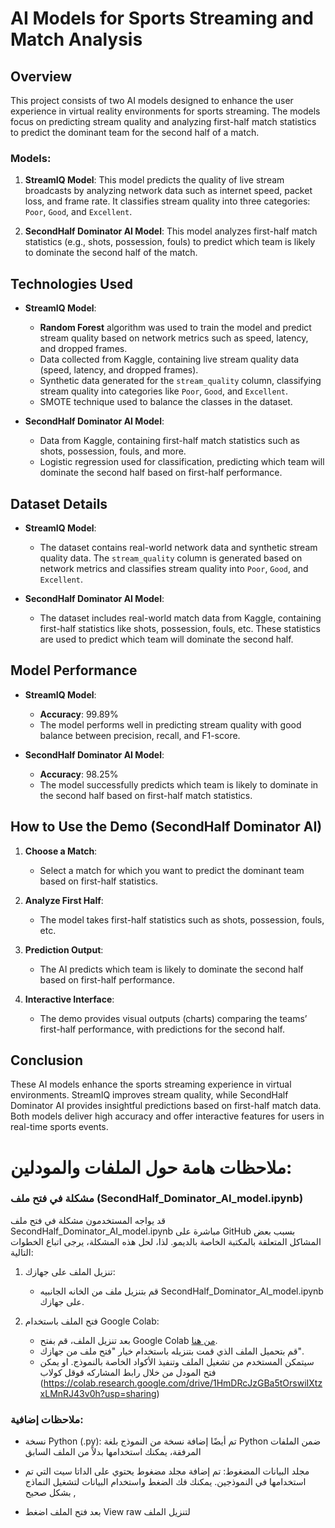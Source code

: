 # AI Models for Sports Streaming and Match Analysis

## Overview

This project consists of two AI models designed to enhance the user experience in virtual reality environments for sports streaming. The models focus on predicting stream quality and analyzing first-half match statistics to predict the dominant team for the second half of a match.

### Models:

1. **StreamIQ Model**: This model predicts the quality of live stream broadcasts by analyzing network data such as internet speed, packet loss, and frame rate. It classifies stream quality into three categories: `Poor`, `Good`, and `Excellent`.
   
2. **SecondHalf Dominator AI Model**: This model analyzes first-half match statistics (e.g., shots, possession, fouls) to predict which team is likely to dominate the second half of the match.

## Technologies Used

- **StreamIQ Model**:
    - **Random Forest** algorithm was used to train the model and predict stream quality based on network metrics such as speed, latency, and dropped frames.
    - Data collected from Kaggle, containing live stream quality data (speed, latency, and dropped frames).
    - Synthetic data generated for the `stream_quality` column, classifying stream quality into categories like `Poor`, `Good`, and `Excellent`.
    - SMOTE technique used to balance the classes in the dataset.
  
- **SecondHalf Dominator AI Model**:
    - Data from Kaggle, containing first-half match statistics such as shots, possession, fouls, and more.
    - Logistic regression used for classification, predicting which team will dominate the second half based on first-half performance.

## Dataset Details

- **StreamIQ Model**:
    - The dataset contains real-world network data and synthetic stream quality data. The `stream_quality` column is generated based on network metrics and classifies stream quality into `Poor`, `Good`, and `Excellent`.
  
- **SecondHalf Dominator AI Model**:
    - The dataset includes real-world match data from Kaggle, containing first-half statistics like shots, possession, fouls, etc. These statistics are used to predict which team will dominate the second half.

## Model Performance

- **StreamIQ Model**:
    - **Accuracy**: 99.89%
    - The model performs well in predicting stream quality with good balance between precision, recall, and F1-score.

- **SecondHalf Dominator AI Model**:
    - **Accuracy**: 98.25%
    - The model successfully predicts which team is likely to dominate in the second half based on first-half match statistics.

## How to Use the Demo (SecondHalf Dominator AI)

1. **Choose a Match**:
    - Select a match for which you want to predict the dominant team based on first-half statistics.

2. **Analyze First Half**:
    - The model takes first-half statistics such as shots, possession, fouls, etc.

3. **Prediction Output**:
    - The AI predicts which team is likely to dominate the second half based on first-half performance.

4. **Interactive Interface**:
    - The demo provides visual outputs (charts) comparing the teams’ first-half performance, with predictions for the second half.

## Conclusion

These AI models enhance the sports streaming experience in virtual environments. StreamIQ improves stream quality, while SecondHalf Dominator AI provides insightful predictions based on first-half match data. Both models deliver high accuracy and offer interactive features for users in real-time sports events.
# ملاحظات هامة حول الملفات والمودلين:

### مشكلة في فتح ملف  (SecondHalf_Dominator_AI_model.ipynb)

قد يواجه المستخدمون مشكلة في فتح ملف SecondHalf_Dominator_AI_model.ipynb مباشرة على GitHub بسبب بعض المشاكل المتعلقة بالمكتبة الخاصة بالديمو. لذا، لحل هذه المشكلة، يرجى اتباع الخطوات التالية:

1. تنزيل الملف على جهازك:
   - قم بتنزيل ملف من الخانه الجانبيه SecondHalf_Dominator_AI_model.ipynb على جهازك.

2. فتح الملف باستخدام Google Colab:
   - بعد تنزيل الملف، قم بفتح Google Colab [من هنا](https://colab.research.google.com/drive/1HmDRcJzGBa5tOrswiIXtzxLMnRJ43v0h?usp=sharing).
   - قم بتحميل الملف الذي قمت بتنزيله باستخدام خيار "فتح ملف من جهازك".
   - سيتمكن المستخدم من تشغيل الملف وتنفيذ الأكواد الخاصة بالنموذج.
او يمكن فتح المودل من خلال رابط المشاركه قوقل كولاب (https://colab.research.google.com/drive/1HmDRcJzGBa5tOrswiIXtzxLMnRJ43v0h?usp=sharing)
### ملاحظات إضافية:
- نسخة Python (.py): تم أيضًا إضافة نسخة من النموذج بلغة Python ضمن الملفات المرفقة، يمكنك استخدامها بدلاً من الملف السابق 
  
- مجلد البيانات المضغوط: تم إضافة مجلد مضغوط يحتوي على الداتا سيت التي تم استخدامها في النموذجين. يمكنك فك الضغط واستخدام البيانات لتشغيل النماذج بشكل صحيح ,
-  بعد فتح الملف اضغط View raw لتنزيل الملف

